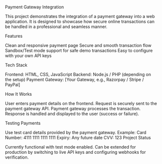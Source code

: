 Payment Gateway Integration

This project demonstrates the integration of a payment gateway into a web application. It is designed to showcase how secure online transactions can be handled in a professional and seamless manner.

Features

Clean and responsive payment page
Secure and smooth transaction flow
Sandbox/Test mode support for safe demo transactions
Easy to configure with your own API keys

Tech Stack

Frontend: HTML, CSS, JavaScript
Backend: Node.js / PHP (depending on the setup)
Payment Gateway: [Your Gateway, e.g., Razorpay / Stripe / PayPal]

How It Works

User enters payment details on the frontend.
Request is securely sent to the payment gateway API.
Payment gateway processes the transaction.
Response is handled and displayed to the user (success or failure).

Testing Payments

Use test card details provided by the payment gateway.
Example:
Card Number: 4111 1111 1111 1111
Expiry: Any future date
CVV: 123
Project Status

Currently functional with test mode enabled. Can be extended for production by switching to live API keys and configuring webhooks for verification.
